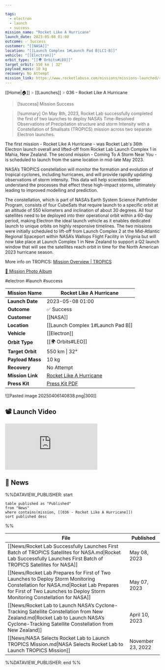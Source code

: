 ```yaml
---

tags:
  - electron
  - launch
  - success
mission_name: "Rocket Like A Hurricane"
launch_date: 2023-05-08 01:00
outcome: ✅ Success
customer: "[[NASA]]"
location: "[[Launch Complex 1#Launch Pad B|LC1-B]]"
vehicle: "[[Electron]]"
orbit_type: "[[🌍 Orbits#LEO]]"
target_orbit: 550 km | 32°
payload_mass: 10 kg
recovery: No Attempt
mission_link: https://www.rocketlabusa.com/missions/missions-launched/rocket-like-a-hurricane/
---
```

[[Home|🏠]]  <span style="color: LightSlateGray">></span>  [[Launches]]  <span style="color: LightSlateGray">></span>  036 - Rocket Like A Hurricane

>[!success] Mission Success

>[!summary]
On May 8th, 2023, Rocket Lab successfully completed the first of two launches to deploy NASA’s Time-Resolved Observations of Precipitation structure and storm Intensity with a Constellation of Smallsats (TROPICS) mission across two separate Electron launches.
>
The first mission - Rocket Like A Hurricane - was Rocket Lab's 36th Electron launch overall and lifted-off from Rocket Lab Launch Complex 1 in Mahia, New Zealand. The second mission - Coming To A Storm Near You - is scheduled to launch from the same location in mid-late May 2023. 
>
NASA’s TROPICS constellation will monitor the formation and evolution of tropical cyclones, including hurricanes, and will provide rapidly updating observations of storm intensity. This data will help scientists better understand the processes that effect these high-impact storms, ultimately leading to improved modelling and prediction.
>
The constellation, which is part of NASA’s Earth System Science Pathfinder Program, consists of four CubeSats that require launch to a specific orbit at an altitude of 550 kilometers and inclination of about 30 degrees. All four satellites need to be deployed into their operational orbit within a 60-day period, making Electron the ideal launch vehicle as it enables dedicated launch to unique orbits on highly responsive timelines. The two missions were initially scheduled to lift-off from Launch Complex 2 at the Mid-Atlantic Regional Spaceport within NASA’s Wallops Flight Facility in Virginia but will now take place at Launch Complex 1 in New Zealand to support a Q2 launch window that will see the satellites reach orbit in time for the North American 2023 hurricane season.
>
More info on TROPICS: [Mission Overview | TROPICS](https://tropics.ll.mit.edu/CMS/tropics/Mission-Overview)
>
[📸 Mission Photo Album](https://www.flickr.com/photos/rocketlab/albums/72177720307779446/)

#electron #launch #success

| **Mission Name** | Rocket Like A Hurricane                                                                                     |
| ---------------- | ----------------------------------------------------------------------------------------------------------- |
| **Launch Date**  | 2023-05-08 01:00                                                                                            |
| **Outcome**      | ✅ Success                                                                                                   |
| **Customer**     | [[NASA]]                                                                                                    |
| **Location**     | [[Launch Complex 1#Launch Pad B]]                                                                           |
| **Vehicle**      | [[Electron]]                                                                                                |
| **Orbit Type**   | [[🌍 Orbits#LEO]]                                                                                           |
| **Target Orbit** | 550 km &#124; 32°                                                                                           |
| **Payload Mass** | 10 kg                                                                                                       |
| **Recovery**     | No Attempt                                                                                                  |
| **Mission Link** | [Rocket Like A Hurricane](https://www.rocketlabusa.com/missions/missions-launched/rocket-like-a-hurricane/) |
| **Press Kit**    | [Press Kit PDF](https://rocketlabcorp.com/assets/Uploads/TROPICS-PRESS-KIT-F36-F37.pdf)                     |

![[Pasted image 20250406140838.png|300]]
## 📽️ Launch Video

<div class="responsive-video">
<iframe src="https://www.youtube.com/embed/N3prw-94wQc" title="Rocket Lab&#39;s Electron - Rocket Like A Hurricane Mission" frameborder="0" allow="accelerometer; autoplay; clipboard-write; encrypted-media; gyroscope; picture-in-picture; web-share" referrerpolicy="strict-origin-when-cross-origin" allowfullscreen></iframe>     
</div>

## 📰 News
%%DATAVIEW_PUBLISHER: start
```
table published as "Published"
from "News"
where contains(mission, [[036 - Rocket Like A Hurricane]])
sort published desc
```
%%

| File                                                                                                                                                                                                         | Published         |
| ------------------------------------------------------------------------------------------------------------------------------------------------------------------------------------------------------------ | ----------------- |
| [[News/Rocket Lab Successfully Launches First Batch of TROPICS Satellites for NASA.md\|Rocket Lab Successfully Launches First Batch of TROPICS Satellites for NASA]]                                         | May 08, 2023      |
| [[News/Rocket Lab Prepares for First of Two Launches to Deploy Storm Monitoring Constellation for NASA.md\|Rocket Lab Prepares for First of Two Launches to Deploy Storm Monitoring Constellation for NASA]] | May 07, 2023      |
| [[News/Rocket Lab to Launch NASA’s Cyclone-Tracking Satellite Constellation from New Zealand.md\|Rocket Lab to Launch NASA’s Cyclone-Tracking Satellite Constellation from New Zealand]]                     | April 10, 2023    |
| [[News/NASA Selects Rocket Lab to Launch TROPICS Mission.md\|NASA Selects Rocket Lab to Launch TROPICS Mission]]                                                                                             | November 23, 2022 |

%%DATAVIEW_PUBLISHER: end %%